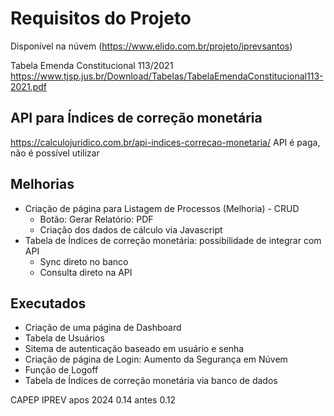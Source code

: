 #  Requisitos do Projeto
Disponível na núvem (https://www.elido.com.br/projeto/iprevsantos)

Tabela Emenda Constitucional 113/2021
https://www.tjsp.jus.br/Download/Tabelas/TabelaEmendaConstitucional113-2021.pdf

## API para Índices de correção monetária
https://calculojuridico.com.br/api-indices-correcao-monetaria/
API é paga, não é possível utilizar


## Melhorias
- Criação de página para Listagem de Processos (Melhoria) - CRUD
    - Botão: Gerar Relatório: PDF
    - Criação dos dados de cálculo via Javascript
- Tabela de Índices de correção monetária: possibilidade de integrar com API
    - Sync direto no banco
    - Consulta direto na API


## Executados
- Criação de uma página de Dashboard
- Tabela de Usuários
- Sitema de autenticação baseado em usuário e senha
- Criação de página de Login: Aumento da Segurança em Núvem
- Função de Logoff
- Tabela de Índices de correção monetária via banco de dados




CAPEP 
IPREV
apos 2024 0.14 antes 0.12